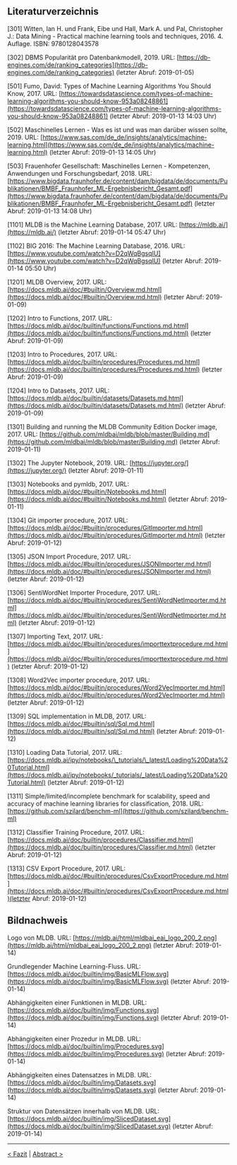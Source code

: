 ## Literaturverzeichnis

[301] Witten, Ian H. und Frank, Eibe und Hall, Mark A. und Pal, Christopher J.: Data Mining - Practical machine learning tools and techniques, 2016. 4. Auflage. ISBN: 9780128043578

[302] DBMS Popularität pro Datenbankmodell, 2019. URL: [https://db-engines.com/de/ranking_categories](https://db-engines.com/de/ranking_categories) (letzter Abruf: 2019-01-05)

[501] Fumo, David: Types of Machine Learning Algorithms You Should Know, 2017. URL: [https://towardsdatascience.com/types-of-machine-learning-algorithms-you-should-know-953a08248861](https://towardsdatascience.com/types-of-machine-learning-algorithms-you-should-know-953a08248861) (letzter Abruf: 2019-01-13 14:03 Uhr)

[502] Maschinelles Lernen - Was es ist und was man darüber wissen sollte, 2019. URL: [https://www.sas.com/de_de/insights/analytics/machine-learning.html](https://www.sas.com/de_de/insights/analytics/machine-learning.html) (letzter Abruf: 2019-01-13 14:05 Uhr)

[503] Frauenhofer Gesellschaft: Maschinelles Lernen - Kompetenzen, Anwendungen und Forschungsbedarf, 2018. URL: [https://www.bigdata.fraunhofer.de/content/dam/bigdata/de/documents/Publikationen/BMBF_Fraunhofer_ML-Ergebnisbericht_Gesamt.pdf](https://www.bigdata.fraunhofer.de/content/dam/bigdata/de/documents/Publikationen/BMBF_Fraunhofer_ML-Ergebnisbericht_Gesamt.pdf) (letzter Abruf: 2019-01-13 14:08 Uhr)

[1101] MLDB is the Machine Learning Database, 2017. URL: [https://mldb.ai/](https://mldb.ai/) (letzter Abruf: 2019-01-14 05:47 Uhr)

[1102] BIG 2016: The Machine Learning Database, 2016. URL: [https://www.youtube.com/watch?v=D2qWqBgsqIU](https://www.youtube.com/watch?v=D2qWqBgsqIU) (letzter Abruf: 2019-01-14 05:50 Uhr)

[1201] MLDB Overview, 2017. URL: [https://docs.mldb.ai/doc/#builtin/Overview.md.html](https://docs.mldb.ai/doc/#builtin/Overview.md.html) (letzter Abruf: 2019-01-09)

[1202] Intro to Functions, 2017. URL: [https://docs.mldb.ai/doc/builtin/functions/Functions.md.html](https://docs.mldb.ai/doc/builtin/functions/Functions.md.html) (letzter Abruf: 2019-01-09)

[1203] Intro to Procedures, 2017. URL: [https://docs.mldb.ai/doc/builtin/procedures/Procedures.md.html](https://docs.mldb.ai/doc/builtin/procedures/Procedures.md.html) (letzter Abruf: 2019-01-09)

[1204] Intro to Datasets, 2017. URL: [https://docs.mldb.ai/doc/builtin/datasets/Datasets.md.html](https://docs.mldb.ai/doc/builtin/datasets/Datasets.md.html) (letzter Abruf: 2019-01-09)

[1301] Building and running the MLDB Community Edition Docker image, 2017. URL: [https://github.com/mldbai/mldb/blob/master/Building.md](https://github.com/mldbai/mldb/blob/master/Building.md) (letzter Abruf: 2019-01-11)

[1302] The Jupyter Notebook, 2019. URL: [https://jupyter.org/](https://jupyter.org/) (letzter Abruf: 2019-01-11)

[1303] Notebooks and pymldb, 2017. URL: [https://docs.mldb.ai/doc/#builtin/Notebooks.md.html](https://docs.mldb.ai/doc/#builtin/Notebooks.md.html) (letzter Abruf: 2019-01-11)

[1304] Git importer procedure, 2017. URL: [https://docs.mldb.ai/doc/#builtin/procedures/GitImporter.md.html](https://docs.mldb.ai/doc/#builtin/procedures/GitImporter.md.html) (letzter Abruf: 2019-01-12)

[1305] JSON Import Procedure, 2017. URL: [https://docs.mldb.ai/doc/#builtin/procedures/JSONImporter.md.html](https://docs.mldb.ai/doc/#builtin/procedures/JSONImporter.md.html) (letzter Abruf: 2019-01-12)

[1306] SentiWordNet Importer Procedure, 2017. URL: [https://docs.mldb.ai/doc/#builtin/procedures/SentiWordNetImporter.md.html](https://docs.mldb.ai/doc/#builtin/procedures/SentiWordNetImporter.md.html) (letzter Abruf: 2019-01-12)

[1307] Importing Text, 2017. URL: [https://docs.mldb.ai/doc/#builtin/procedures/importtextprocedure.md.html](https://docs.mldb.ai/doc/#builtin/procedures/importtextprocedure.md.html) (letzter Abruf: 2019-01-12)

[1308] Word2Vec importer procedure, 2017. URL: [https://docs.mldb.ai/doc/#builtin/procedures/Word2VecImporter.md.html](https://docs.mldb.ai/doc/#builtin/procedures/Word2VecImporter.md.html) (letzter Abruf: 2019-01-12)

[1309] SQL implementation in MLDB, 2017. URL: [https://docs.mldb.ai/doc/#builtin/sql/Sql.md.html](https://docs.mldb.ai/doc/#builtin/sql/Sql.md.html) (letzter Abruf: 2019-01-12)

[1310] Loading Data Tutorial, 2017. URL: [https://docs.mldb.ai/ipy/notebooks/\_tutorials/\_latest/Loading%20Data%20Tutorial.html](https://docs.mldb.ai/ipy/notebooks/_tutorials/_latest/Loading%20Data%20Tutorial.html) (letzter Abruf: 2019-01-12)

[1311] Simple/limited/incomplete benchmark for scalability, speed and accuracy of machine learning libraries for classification, 2018. URL: [https://github.com/szilard/benchm-ml](https://github.com/szilard/benchm-ml)

[1312] Classifier Training Procedure, 2017. URL:[https://docs.mldb.ai/doc/builtin/procedures/Classifier.md.html](https://docs.mldb.ai/doc/builtin/procedures/Classifier.md.html) (letzter Abruf: 2019-01-12)

[1313] CSV Export Procedure, 2017. URL:[https://docs.mldb.ai/doc/#builtin/procedures/CsvExportProcedure.md.html](https://docs.mldb.ai/doc/#builtin/procedures/CsvExportProcedure.md.html)(letzter Abruf: 2019-01-12)

<!-- ## Tabellen -->

## Bildnachweis

Logo von MLDB. URL: [https://mldb.ai/html/mldbai_eai_logo_200_2.png](https://mldb.ai/html/mldbai_eai_logo_200_2.png) (letzter Abruf: 2019-01-14)

Grundlegender Machine Learning-Fluss. URL: [https://docs.mldb.ai/doc/builtin/img/BasicMLFlow.svg](https://docs.mldb.ai/doc/builtin/img/BasicMLFlow.svg) (letzter Abruf: 2019-01-14)

Abhängigkeiten einer Funktionen in MLDB. URL: [https://docs.mldb.ai/doc/builtin/img/Functions.svg](https://docs.mldb.ai/doc/builtin/img/Functions.svg) (letzter Abruf: 2019-01-14)

Abhängigkeiten einer Prozedur in MLDB. URL: [https://docs.mldb.ai/doc/builtin/img/Procedures.svg](https://docs.mldb.ai/doc/builtin/img/Procedures.svg) (letzter Abruf: 2019-01-14)

Abhängigkeiten eines Datensatzes in MLDB. URL: [https://docs.mldb.ai/doc/builtin/img/Datasets.svg](https://docs.mldb.ai/doc/builtin/img/Datasets.svg) (letzter Abruf: 2019-01-14)

Struktur von Datensätzen innerhalb von MLDB. URL: [https://docs.mldb.ai/doc/builtin/img/SlicedDataset.svg](https://docs.mldb.ai/doc/builtin/img/SlicedDataset.svg) (letzter Abruf: 2019-01-14)

---

[< Fazit](15_conclusion.md) | [Abstract >](README.md)
